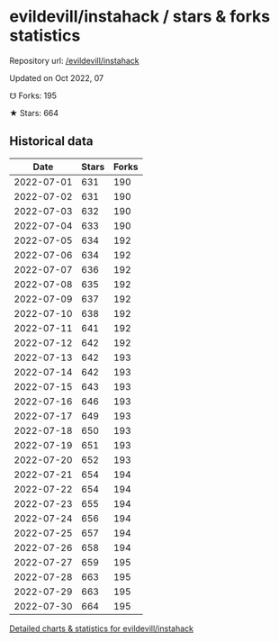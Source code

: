 # evildevill/instahack / stars & forks statistics

Repository url: [/evildevill/instahack](https://github.com/evildevill/instahack)

Updated on Oct 2022, 07

☋ Forks: 195

★ Stars: 664

## Historical data
| Date | Stars | Forks |
|------|-------|-------|
| 2022-07-01 | 631 | 190 | 
| 2022-07-02 | 631 | 190 | 
| 2022-07-03 | 632 | 190 | 
| 2022-07-04 | 633 | 190 | 
| 2022-07-05 | 634 | 192 | 
| 2022-07-06 | 634 | 192 | 
| 2022-07-07 | 636 | 192 | 
| 2022-07-08 | 635 | 192 | 
| 2022-07-09 | 637 | 192 | 
| 2022-07-10 | 638 | 192 | 
| 2022-07-11 | 641 | 192 | 
| 2022-07-12 | 642 | 192 | 
| 2022-07-13 | 642 | 193 | 
| 2022-07-14 | 642 | 193 | 
| 2022-07-15 | 643 | 193 | 
| 2022-07-16 | 646 | 193 | 
| 2022-07-17 | 649 | 193 | 
| 2022-07-18 | 650 | 193 | 
| 2022-07-19 | 651 | 193 | 
| 2022-07-20 | 652 | 193 | 
| 2022-07-21 | 654 | 194 | 
| 2022-07-22 | 654 | 194 | 
| 2022-07-23 | 655 | 194 | 
| 2022-07-24 | 656 | 194 | 
| 2022-07-25 | 657 | 194 | 
| 2022-07-26 | 658 | 194 | 
| 2022-07-27 | 659 | 195 | 
| 2022-07-28 | 663 | 195 | 
| 2022-07-29 | 663 | 195 | 
| 2022-07-30 | 664 | 195 | 


[Detailed charts & statistics for evildevill/instahack](https://reviewgithub.com/rep/evildevill/instahack)
